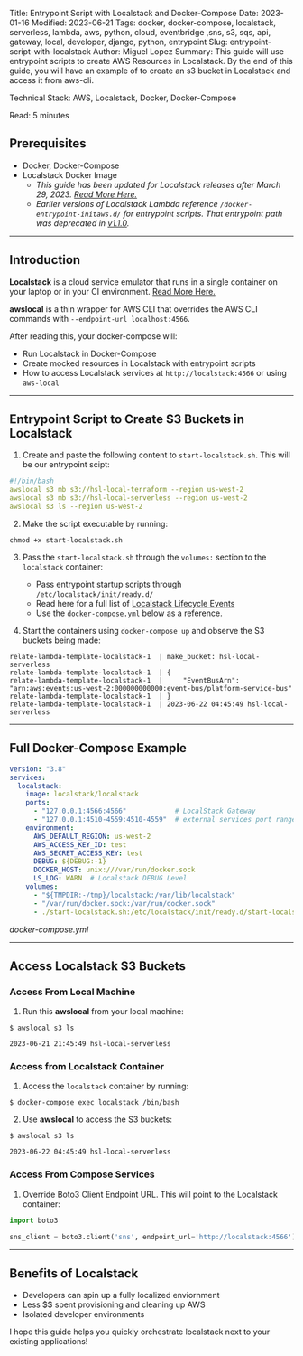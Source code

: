 Title: Entrypoint Script with Localstack and Docker-Compose
Date: 2023-01-16
Modified: 2023-06-21
Tags: docker, docker-compose, localstack, serverless, lambda, aws, python, cloud, eventbridge ,sns, s3, sqs, api, gateway, local, developer, django, python, entrypoint
Slug: entrypoint-script-with-localstack
Author: Miguel Lopez
Summary: This guide will use entrypoint scripts to create AWS Resources in Localstack. By the end of this guide, you will have an example of to create an s3 bucket in Localstack and access it from aws-cli. 

Technical Stack: AWS, Localstack, Docker, Docker-Compose

Read: 5 minutes

## Prerequisites 

- Docker, Docker-Compose
- Localstack Docker Image 
  - _This guide has been updated for Localstack releases after March 29, 2023. [Read More Here.](https://discuss.localstack.cloud/t/new-lambda-implementation-in-localstack-2-0/258)_
  - _Earlier versions of Localstack Lambda reference `/docker-entrypoint-initaws.d/` for entrypoint scripts. That entrypoint path was deprecated in [v1.1.0](https://github.com/localstack/localstack/releases/tag/v1.1.0)._

---

## Introduction

**Localstack** is a cloud service emulator that runs in a single container on your laptop or in your CI environment. [Read More Here.](https://docs.localstack.cloud/getting-started/?__hstc=108988063.4c3716ab9432d996297196d8a59201a6.1673401275754.1673401275754.1673907003067.2&__hssc=108988063.1.1673907003067&__hsfp=1395183370)

**awslocal** is a thin wrapper for AWS CLI that overrides the AWS CLI commands with `--endpoint-url localhost:4566`.

After reading this, your docker-compose will: 

- Run Localstack in Docker-Compose
- Create mocked resources in Localstack with entrypoint scripts
- How to access Localstack services at `http://localstack:4566` or using `aws-local`

---

## Entrypoint Script to Create S3 Buckets in Localstack

1.  Create and paste the following content to `start-localstack.sh`. This will be our entrypoint scipt: 
```yml
#!/bin/bash
awslocal s3 mb s3://hsl-local-terraform --region us-west-2
awslocal s3 mb s3://hsl-local-serverless --region us-west-2
awslocal s3 ls --region us-west-2
```
2. Make the script executable by running:
```
chmod +x start-localstack.sh
```

3. Pass the `start-localstack.sh` through the `volumes:` section to the  `localstack` container:
    - Pass entrypoint startup scripts through `/etc/localstack/init/ready.d/`
    - Read here for a full list of [Localstack Lifecycle Events](https://docs.localstack.cloud/references/init-hooks/)
    - Use the `docker-compose.yml` below as a reference.

4. Start the containers using `docker-compose up` and observe the S3 buckets being made:
```
relate-lambda-template-localstack-1  | make_bucket: hsl-local-serverless
relate-lambda-template-localstack-1  | {
relate-lambda-template-localstack-1  |     "EventBusArn": "arn:aws:events:us-west-2:000000000000:event-bus/platform-service-bus"
relate-lambda-template-localstack-1  | }
relate-lambda-template-localstack-1  | 2023-06-22 04:45:49 hsl-local-serverless
```

---

## Full Docker-Compose Example
```yml
version: "3.8" 
services:
  localstack:
    image: localstack/localstack
    ports:
      - "127.0.0.1:4566:4566"            # LocalStack Gateway
      - "127.0.0.1:4510-4559:4510-4559"  # external services port range
    environment:
      AWS_DEFAULT_REGION: us-west-2
      AWS_ACCESS_KEY_ID: test
      AWS_SECRET_ACCESS_KEY: test
      DEBUG: ${DEBUG:-1}
      DOCKER_HOST: unix:///var/run/docker.sock
      LS_LOG: WARN  # Localstack DEBUG Level    
    volumes:
      - "${TMPDIR:-/tmp}/localstack:/var/lib/localstack"
      - "/var/run/docker.sock:/var/run/docker.sock"
      - ./start-localstack.sh:/etc/localstack/init/ready.d/start-localstack.sh
```
_docker-compose.yml_


---

## Access Localstack S3 Buckets 

### Access From Local Machine

1. Run this **awslocal** from your local machine:
```
$ awslocal s3 ls

2023-06-21 21:45:49 hsl-local-serverless
```

### Access from Localstack Container

1. Access the `localstack` container by running:
```
$ docker-compose exec localstack /bin/bash
```

2. Use **awslocal** to access the S3 buckets:
```
$ awslocal s3 ls

2023-06-22 04:45:49 hsl-local-serverless
```

### Access From Compose Services

1. Override Boto3 Client Endpoint URL. This will point to the Localstack container:
```python
import boto3

sns_client = boto3.client('sns', endpoint_url='http://localstack:4566')
```

---

## Benefits of Localstack

- Developers can spin up a fully localized enviornment
- Less $$ spent provisioning and cleaning up AWS
- Isolated developer environments

I hope this guide helps you quickly orchestrate localstack next to your existing applications!